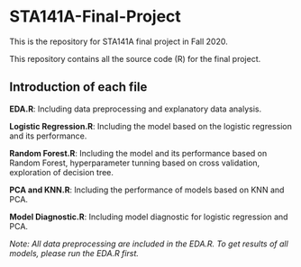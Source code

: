 # STA141A-Final-Project
This is the repository for STA141A final project in Fall 2020.

This repository contains all the source code (R) for the final project.

## Introduction of each file

**EDA.R**: Including data preprocessing and explanatory data analysis.

**Logistic Regression.R**: Including the model based on the logistic regression and its performance.

**Random Forest.R**: Including the model and its performance based on Random Forest, hyperparameter tunning based on cross validation, exploration of decision tree.

**PCA and KNN.R**: Including the performance of models based on KNN and PCA.

**Model Diagnostic.R**: Including model diagnostic for logistic regression and PCA.

*Note: All data preprocessing are included in the EDA.R. To get results of all models, please run the EDA.R first.*

